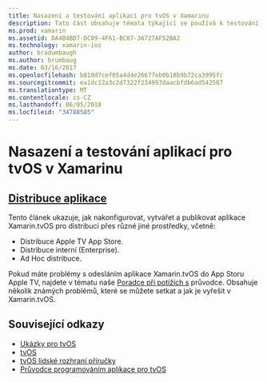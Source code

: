 ```yaml
---
title: Nasazení a testování aplikací pro tvOS v Xamarinu
description: Tato část obsahuje témata týkající se používá k testování aplikace a její distribuce. Témata v tomto poli mezi patří například nástroje používané pro ladění, nasazení a testery, jak publikovat aplikace pro Apple TV App Store.
ms.prod: xamarin
ms.assetid: DA4B4BD7-DC09-4F61-BC07-36727AF52BA2
ms.technology: xamarin-ios
author: bradumbaugh
ms.author: brumbaug
ms.date: 03/16/2017
ms.openlocfilehash: b810d7cef05a4d4e26677eb0b18b9b72ca3995fc
ms.sourcegitcommit: ea1dc12a3c2d7322f234997daacbfdb6ad542507
ms.translationtype: MT
ms.contentlocale: cs-CZ
ms.lasthandoff: 06/05/2018
ms.locfileid: "34788585"
---
```

# <a name="deploying-and-testing-tvos-apps-in-xamarin"></a>Nasazení a testování aplikací pro tvOS v Xamarinu

## <a name="app-distributioniostvosdeploy-testapp-distributionindexmd"></a>[Distribuce aplikace](~/ios/tvos/deploy-test/app-distribution/index.md)

Tento článek ukazuje, jak nakonfigurovat, vytvářet a publikovat aplikace Xamarin.tvOS pro distribuci přes různé jiné prostředky, včetně:

- Distribuce Apple TV App Store.
- Distribuce interní (Enterprise).
- Ad Hoc distribuce.

Pokud máte problémy s odesláním aplikace Xamarin.tvOS do App Storu Apple TV, najdete v tématu naše [Poradce při potížích s](~/ios/tvos/troubleshooting.md) průvodce. Obsahuje několik známých problémů, které se můžete setkat a jak je vyřešit v Xamarin.tvOS.

## <a name="related-links"></a>Související odkazy

- [Ukázky pro tvOS](https://developer.xamarin.com/samples/tvos/all/)
- [tvOS](https://developer.apple.com/tvos/)
- [tvOS lidské rozhraní příručky](https://developer.apple.com/tvos/human-interface-guidelines/)
- [Průvodce programováním aplikace pro tvOS](https://developer.apple.com/library/prerelease/tvos/documentation/General/Conceptual/AppleTV_PG/)
